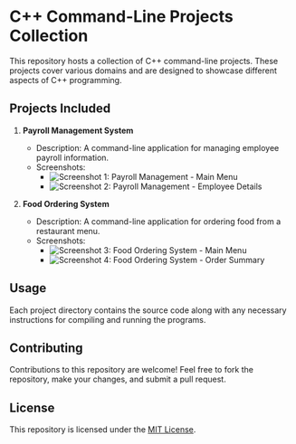 # C++ Command-Line Projects Collection

This repository hosts a collection of C++ command-line projects. These projects cover various domains and are designed to showcase different aspects of C++ programming.

## Projects Included

1. **Payroll Management System**
    - Description: A command-line application for managing employee payroll information.
    - Screenshots:
        - ![Screenshot 1: Payroll Management - Main Menu](/screenshot/payroll1.png)
        - ![Screenshot 2: Payroll Management - Employee Details](/screenshot/payroll2.png)

2. **Food Ordering System**
    - Description: A command-line application for ordering food from a restaurant menu.
    - Screenshots:
        - ![Screenshot 3: Food Ordering System - Main Menu](/screenshot/food1.png)
        - ![Screenshot 4: Food Ordering System - Order Summary](/screenshot/order2.png)

## Usage

Each project directory contains the source code along with any necessary instructions for compiling and running the programs.

## Contributing

Contributions to this repository are welcome! Feel free to fork the repository, make your changes, and submit a pull request.

## License

This repository is licensed under the [MIT License](LICENSE).
